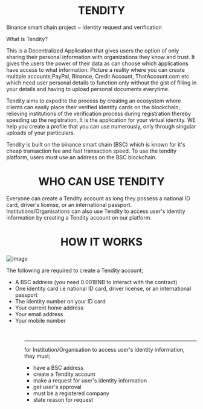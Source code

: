 <h1 align="center">TENDITY</h1>
Binance smart chain project ~ Identity request and verification

What is Tendity?

This is a Decentralized Application that gives users the option of only sharing their personal information with organizations they know and trust. It gives the users the power of their data as can choose which applications have access to what information. Picture a reality where you can create multiple accounts;PayPal, Binance, Credit Account, ThatAccount.com etc which need user personal details to function only without the gist of filling in your details and having to upload personal documents everytime.

Tendity aims to expedite the process by creating an ecosystem where clients can easily place their verified identity cards on the blockchain, relieving institutions of the verification process during registration thereby speeding up the registration. It is the application for your virtual identity. WE help you create a profile that you can use numerously, only through singular uploads of your particulars.

Tendity is built on the binance smart chain (BSC) which is known for it's cheap transaction fee and fast transaction speed. To use the tendity platform, users must use an address on the BSC blockchain.


<h1 align="center">WHO CAN USE TENDITY</h1>
<p>Everyone can create a Tendity account as long they possess a national ID card, driver's license, or an international passport. Institutions/Organisations can also use Tendity to access user's identity information by creating a Tendity account on our platform.</p>

<h1 align="center">HOW IT WORKS</h1>

![image](https://user-images.githubusercontent.com/78310709/115115793-3e0ace00-9f8e-11eb-96a9-93a1c0e7593c.png)

<p> The following are required to create a Tendity account; </p>
<ul>
  <li>A BSC address (you need 0.001BNB to interact with the contract) </li>
  <li>One identity card i.e national ID card, driver license, or an international passport</li>
  <li>The identity number on your ID card</li>
  <li>Your current home address</li>
  <li>Your email address</li>
  <li>Your mobile number</li>
<ul/><br/>
<hr/>

  
<p> for Institution/Organisation to access user's identity information, they must; </p>
<ul>
  <li>have a BSC address</li>
  <li>create a Tendity account</li>
  <li>make a request for user's identity information</li>
  <li>get user's approval</li>
  <li>must be a registered company</li>
  <li>state reason for request</li>
<ul/>

  
  

